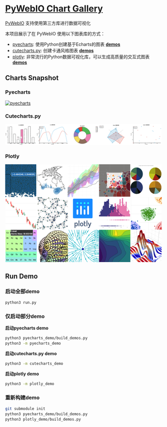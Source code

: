 # [PyWebIO Chart Gallery](https://github.com/wang0618/pywebio-chart-gallery)

[PyWebIO](https://github.com/wang0618/PyWebIO) 支持使用第三方库进行数据可视化

本项目展示了在 PyWebIO 使用以下图表库的方式：

 - [pyecharts](https://github.com/pyecharts/pyecharts): 使用Python创建基于Echarts的图表 [**demos**](http://pywebio-charts.wangweimin.site/?pywebio_api=pyecharts)
 - [cutecharts.py](https://github.com/cutecharts/cutecharts.py): 创建卡通风格图表 [**demos**](http://pywebio-charts.wangweimin.site/?pywebio_api=cutecharts)
 - [plotly](https://github.com/plotly/plotly.py/): 非常流行的Python数据可视化库，可以生成高质量的交互式图表 [**demos**](http://pywebio-charts.wangweimin.site/?pywebio_api=plotly)

## Charts Snapshot
### Pyecharts
[![pyecharts](/assets/pyecharts.gif)](http://pywebio-charts.wangweimin.site/?pywebio_api=pyecharts)

### Cutecharts.py
[![cutecharts](/assets/cutecharts.png)](http://pywebio-charts.wangweimin.site/?pywebio_api=cutecharts)

### Plotly
[![plotly](/assets/plotly.png)](http://pywebio-charts.wangweimin.site/?pywebio_api=plotly)

<div></div>

## Run Demo

### 启动全部demo

```bash
python3 run.py
```

### 仅启动部分demo

**启动pyecharts demo**

```bash
python3 pyecharts_demo/build_demos.py
python3 -m pyecharts_demo
```

**启动cutecharts.py demo**

```bash
python3 -m cutecharts_demo
```

**启动plotly demo**

```bash
python3 -m plotly_demo
```
### 重新构建demo

```bash
git submodule init
python3 pyecharts_demo/build_demos.py
python3 plotly_demo/build_demos.py
```
